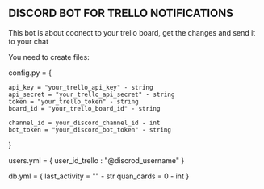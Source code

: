 ## DISCORD BOT FOR TRELLO NOTIFICATIONS

This bot is about coonect to your trello board, get the changes and send it to your chat

You need to create files:

config.py = {
    
    api_key = "your_trello_api_key" - string
    api_secret = "your_trello_api_secret" - string
    token = "your_trello_token" - string
    board_id = "your_trello_board_id" - string

    channel_id = your_discord_channel_id - int
    bot_token = "your_discord_bot_token" - string

}

users.yml = {
    user_id_trello : "@discrod_username"
}

db.yml = {
    last_activity = "" - str
    quan_cards = 0 - int 
}

